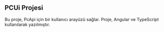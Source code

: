 ## PCUi Projesi 

Bu proje, PcApi için bir kullanıcı arayüzü sağlar. Proje, Angular ve TypeScript kullanılarak yazılmıştır.